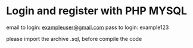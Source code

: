 # Login and register with PHP MYSQL

email to login: exampleuser@gmail.com
pass to login: example123


please import the archive .sql, before compile the code
